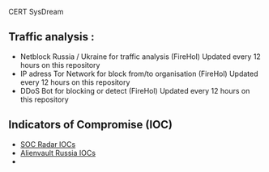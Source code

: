 CERT SysDream

Traffic analysis :
------------------

* Netblock Russia / Ukraine for traffic analysis (FireHol) Updated every 12 hours on this repository
* IP adress Tor Network for block from/to organisation (FireHol) Updated every 12 hours on this repository
* DDoS Bot for blocking or detect (FireHol) Updated every 12 hours on this repository

Indicators of Compromise (IOC)
------------------------------

* [SOC Radar IOCs](https://socradar.io/what-you-need-to-know-about-russian-cyber-escalation-in-ukraine/)
* [Alienvault Russia IOCs](https://otx.alienvault.com/browse/global/pulses?q=Russia&include_inactive=0&sort=-modified&page=1&indicatorsSearch=Russia)
* 



